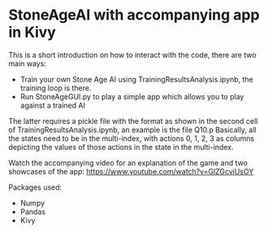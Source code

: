 # StoneAgeAI with accompanying app in Kivy

This is a short introduction on how to interact with the code, there are two main ways:

- Train your own Stone Age AI using TrainingResultsAnalysis.ipynb, the training loop is there.
- Run StoneAgeGUI.py to play a simple app which allows you to play against a trained AI

The latter requires a pickle file with the format as shown in the second cell of TrainingResultsAnalysis.ipynb, an example is the file Q10.p
Basically, all the states need to be in the multi-index, with actions 0, 1, 2, 3 as columns depicting the values of those actions in the state in the multi-index.

Watch the accompanying video for an explanation of the game and two showcases of the app:
https://www.youtube.com/watch?v=GlZGcviUsOY

Packages used:
- Numpy
- Pandas
- Kivy
